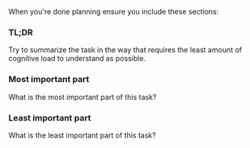 When you're done planning ensure you include these sections:

### TL;DR
Try to summarize the task in the way that requires the least amount of cognitive load
to understand as possible.

### Most important part
What is the most important part of this task?

### Least important part
What is the least important part of this task?
